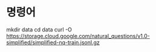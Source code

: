 # 명령어
mkdir data
cd data
curl -O https://storage.cloud.google.com/natural_questions/v1.0-simplified/simplified-nq-train.jsonl.gz
